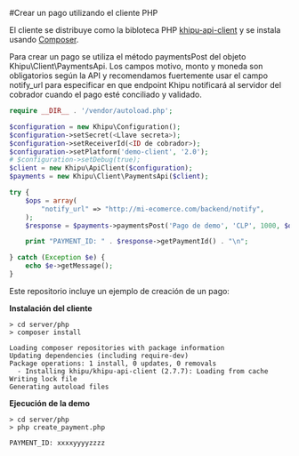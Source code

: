 #Crear un pago utilizando el cliente PHP

El cliente se distribuye como la bibloteca PHP [khipu-api-client](https://packagist.org/packages/khipu/khipu-api-client) y se instala usando [Composer](https://getcomposer.org/).

Para crear un pago se utiliza el método paymentsPost del objeto Khipu\Client\PaymentsApi. Los campos motivo, monto y moneda son obligatorios según la API y recomendamos fuertemente usar el campo notify_url para especificar en que endpoint Khipu notificará al servidor del cobrador cuando el pago esté conciliado y validado.

```php
require __DIR__ . '/vendor/autoload.php';

$configuration = new Khipu\Configuration();
$configuration->setSecret(<Llave secreta>);
$configuration->setReceiverId(<ID de cobrador>);
$configuration->setPlatform('demo-client', '2.0');
# $configuration->setDebug(true);
$client = new Khipu\ApiClient($configuration);
$payments = new Khipu\Client\PaymentsApi($client);

try {
    $ops = array(
    	"notify_url" => "http://mi-ecomerce.com/backend/notify",
    );
    $response = $payments->paymentsPost('Pago de demo', 'CLP', 1000, $ops);

    print "PAYMENT_ID: " . $response->getPaymentId() . "\n";

} catch (Exception $e) {
    echo $e->getMessage();
}
```

Este repositorio incluye un ejemplo de creación de un pago:


**Instalación del cliente**

```
> cd server/php
> composer install

Loading composer repositories with package information
Updating dependencies (including require-dev)
Package operations: 1 install, 0 updates, 0 removals
  - Installing khipu/khipu-api-client (2.7.7): Loading from cache
Writing lock file
Generating autoload files
```

**Ejecución de la demo**

```
> cd server/php
> php create_payment.php

PAYMENT_ID: xxxxyyyyzzzz
```

